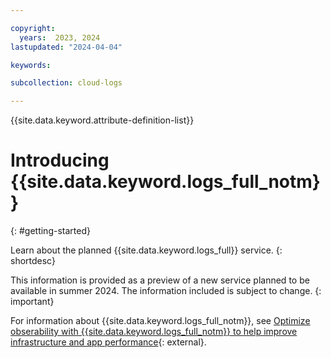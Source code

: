 ```yaml
---

copyright:
  years:  2023, 2024
lastupdated: "2024-04-04"

keywords:

subcollection: cloud-logs

---
```


{{site.data.keyword.attribute-definition-list}}



# Introducing {{site.data.keyword.logs_full_notm}}
{: #getting-started}

Learn about the planned {{site.data.keyword.logs_full}} service.
{: shortdesc}

This information is provided as a preview of a new service planned to be available in summer 2024. The information included is subject to change.
{: important}

For information about {{site.data.keyword.logs_full_notm}}, see [Optimize obserability with {{site.data.keyword.logs_full_notm}} to help improve infrastructure and app performance](https://www.ibm.com/blog/announcement/ibm-cloud-logs-observability/){: external}.
